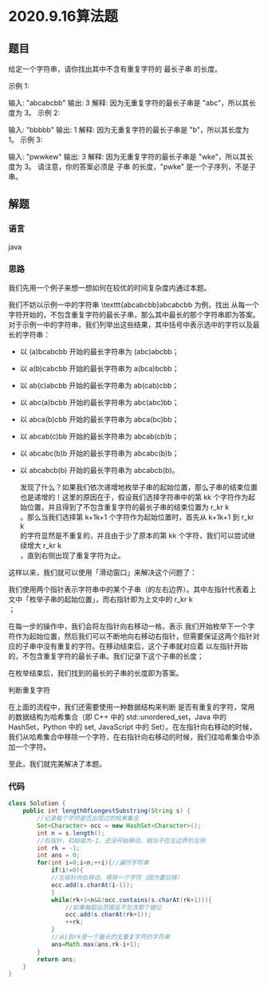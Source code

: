 # 2020.9.16算法题
## 题目 
给定一个字符串，请你找出其中不含有重复字符的 最长子串 的长度。

示例 1:

输入: "abcabcbb"
输出: 3 
解释: 因为无重复字符的最长子串是 "abc"，所以其长度为 3。
示例 2:

输入: "bbbbb"
输出: 1
解释: 因为无重复字符的最长子串是 "b"，所以其长度为 1。
示例 3:

输入: "pwwkew"
输出: 3
解释: 因为无重复字符的最长子串是 "wke"，所以其长度为 3。
     请注意，你的答案必须是 子串 的长度，"pwke" 是一个子序列，不是子串。
## 解题
### 语言
java
### 思路
我们先用一个例子来想一想如何在较优的时间复杂度内通过本题。

我们不妨以示例一中的字符串 \texttt{abcabcbb}abcabcbb 为例，找出 从每一个字符开始的，不包含重复字符的最长子串，那么其中最长的那个字符串即为答案。对于示例一中的字符串，我们列举出这些结果，其中括号中表示选中的字符以及最长的字符串：

* 以 (a)bcabcbb 开始的最长字符串为 (abc)abcbb；
* 以 a(b)cabcbb 开始的最长字符串为 a(bca)bcbb；
* 以 ab(c)abcbb 开始的最长字符串为 ab(cab)cbb；
* 以 abc(a)bcbb 开始的最长字符串为 abc(abc)bb；
* 以 abca(b)cbb 开始的最长字符串为 abca(bc)bb；
* 以 abcab(c)bb 开始的最长字符串为 abcab(cb)b；
* 以 abcabc(b)b 开始的最长字符串为 abcabc(b)b；
* 以 abcabcb(b) 开始的最长字符串为 abcabcb(b)。
    
    发现了什么？如果我们依次递增地枚举子串的起始位置，那么子串的结束位置也是递增的！这里的原因在于，假设我们选择字符串中的第 kk 个字符作为起始位置，并且得到了不包含重复字符的最长子串的结束位置为 r_kr 
k
​	
 。那么当我们选择第 k+1k+1 个字符作为起始位置时，首先从 k+1k+1 到 r_kr 
k
​	
  的字符显然是不重复的，并且由于少了原本的第 kk 个字符，我们可以尝试继续增大 r_kr 
k
​	
 ，直到右侧出现了重复字符为止。

这样以来，我们就可以使用「滑动窗口」来解决这个问题了：

我们使用两个指针表示字符串中的某个子串（的左右边界）。其中左指针代表着上文中「枚举子串的起始位置」，而右指针即为上文中的 r_kr 
k
​	
 ；

在每一步的操作中，我们会将左指针向右移动一格，表示 我们开始枚举下一个字符作为起始位置，然后我们可以不断地向右移动右指针，但需要保证这两个指针对应的子串中没有重复的字符。在移动结束后，这个子串就对应着 以左指针开始的，不包含重复字符的最长子串。我们记录下这个子串的长度；

在枚举结束后，我们找到的最长的子串的长度即为答案。

判断重复字符

在上面的流程中，我们还需要使用一种数据结构来判断 是否有重复的字符，常用的数据结构为哈希集合（即 C++ 中的 std::unordered_set，Java 中的 HashSet，Python 中的 set, JavaScript 中的 Set）。在左指针向右移动的时候，我们从哈希集合中移除一个字符，在右指针向右移动的时候，我们往哈希集合中添加一个字符。

至此，我们就完美解决了本题。

### 代码
```java
class Solution {
    public int lengthOfLongestSubstring(String s) {
        //记录每个字符是否出现过的哈希集合
        Set<Character> occ = new HashSet<Character>();
        int n = s.length();
        //右指针，初始值为-1，还没开始移动，相当于在左边界的左侧
        int rk = -1;
        int ans = 0;
        for(int i=0;i<n;++i){//遍历字符串
            if(i!=0){
            //左指针向右移动，移除一个字符（因为要后移）
            occ.add(s.charAt(i-1));
            }
            while(rk+1<n&&!occ.contains(s.charAt(rk+1))){
                //如果每超出范围且不包含那个键位
                occ.add(s.charAt(rk+1));
                ++rk;
            }
            //从i到rk是一个最长的无重复字符的字符串
            ans=Math.max(ans,rk-i+1);
        }
        return ans;
    }
}
```
